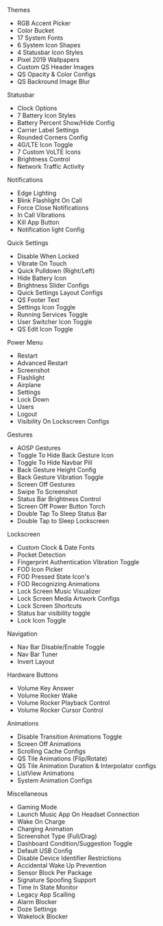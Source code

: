 Themes
- RGB Accent Picker
- Color Bucket
- 17 System Fonts
- 6 System Icon Shapes
- 4 Statusbar Icon Styles
- Pixel 2019 Wallpapers
- Custom QS Header Images
- QS Opacity & Color Configs
- QS Backround Image Blur

Statusbar
- Clock Options
- 7 Battery Icon Styles
- Battery Percent Show/Hide Config
- Carrier Label Settings
- Rounded Corners Config
- 4G/LTE Icon Toggle
- 7 Custom VoLTE Icons
- Brightness Control
- Network Traffic Activity

Notifications
- Edge Lighting
- Blink Flashlight On Call
- Force Close Notifications
- In Call Vibrations
- Kill App Button
- Notification light Config

Quick Settings
- Disable When Locked
- Vibrate On Touch
- Quick Pulldown (Right/Left)
- Hide Battery Icon
- Brightness Slider Configs
- Quick Settings Layout Configs
- QS Footer Text
- Settings Icon Toggle
- Running Services Toggle
- User Switcher Icon Toggle
- QS Edit Icon Toggle 

Power Menu
- Restart
- Advanced Restart
- Screenshot
- Flashlight
- Airplane
- Settings
- Lock Down
- Users
- Logout 
- Visibility On Lockscreen Configs

Gestures
- AOSP Gestures
- Toggle To Hide Back Gesture Icon
- Toggle To Hide Navbar Pill
- Back Gesture Height Config
- Back Gesture Vibration Toggle
- Screen Off Gestures
- Swipe To Screenshot
- Status Bar Brightness Control
- Screen Off Power Button Torch
- Double Tap To Sleep Status Bar
- Double Tap to Sleep Lockscreen

Lockscreen
- Custom Clock & Date Fonts
- Pocket Detection
- Fingerprint Authentication Vibration Toggle
- FOD Icon Picker
- FOD Pressed State Icon's
- FOD Recognizing Animations
- Lock Screen Music Visualizer
- Lock Screen Media Artwork Configs
- Lock Screen Shortcuts
- Status bar visibility toggle
- Lock Icon Toggle

Navigation
- Nav Bar Disable/Enable Toggle
- Nav Bar Tuner
- Invert Layout

Hardware Buttons
- Volume Key Answer
- Volume Rocker Wake
- Volume Rocker Playback Control
- Volume Rocker Cursor Control

Animations
- Disable Transition Animations Toggle
- Screen Off Animations
- Scrolling Cache Configs
- QS Tile Animations (Flip/Rotate)
- QS Tile Animation Duration & Interpolator configs
- ListView Animations 
- System Animation Configs

Miscellaneous
- Gaming Mode
- Launch Music App On Headset Connection
- Wake On Charge
- Charging Animation
- Screenshot Type (Full/Drag)
- Dashboard Condition/Suggestion Toggle
- Default USB Config
- Disable Device Identifier Restrictions
- Accidental Wake Up Prevention
- Sensor Block Per Package
- Signature Spoofing Support
- Time In State Monitor
- Legacy App Scalling
- Alarm Blocker
- Doze Settings
- Wakelock Blocker

